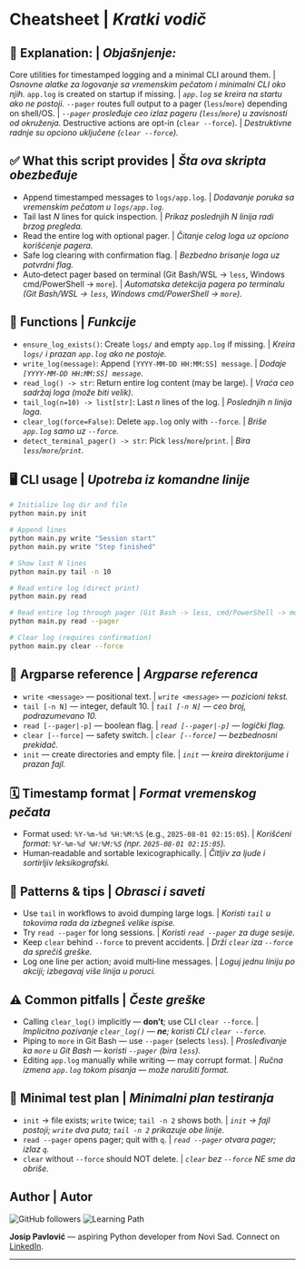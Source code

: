 # Cheatsheet | _Kratki vodič_

## 📌 Explanation: | _Objašnjenje:_

Core utilities for timestamped logging and a minimal CLI around them. | _Osnovne alatke za logovanje sa vremenskim pečatom i minimalni CLI oko njih._
`app.log` is created on startup if missing. | _`app.log` se kreira na startu ako ne postoji._
`--pager` routes full output to a pager (`less`/`more`) depending on shell/OS. | _`--pager` prosleđuje ceo izlaz pageru (`less`/`more`) u zavisnosti od okruženja._
Destructive actions are opt-in (`clear --force`). | _Destruktivne radnje su opciono uključene (`clear --force`)._

## ✅ What this script provides | _Šta ova skripta obezbeđuje_

- Append timestamped messages to `logs/app.log`. | _Dodavanje poruka sa vremenskim pečatom u `logs/app.log`._
- Tail last _N_ lines for quick inspection. | _Prikaz poslednjih *N* linija radi brzog pregleda._
- Read the entire log with optional pager. | _Čitanje celog loga uz opciono korišćenje pagera._
- Safe log clearing with confirmation flag. | _Bezbedno brisanje loga uz potvrdni flag._
- Auto‑detect pager based on terminal (Git Bash/WSL → `less`, Windows cmd/PowerShell → `more`). | _Automatska detekcija pagera po terminalu (Git Bash/WSL → `less`, Windows cmd/PowerShell → `more`)._

## 🧩 Functions | _Funkcije_

- `ensure_log_exists()`: Create `logs/` and empty `app.log` if missing. | _Kreira `logs/` i prazan `app.log` ako ne postoje._
- `write_log(message)`: Append `[YYYY-MM-DD HH:MM:SS] message`. | _Dodaje `[YYYY-MM-DD HH:MM:SS] message`._
- `read_log() -> str`: Return entire log content (may be large). | _Vraća ceo sadržaj loga (može biti velik)._
- `tail_log(n=10) -> list[str]`: Last _n_ lines of the log. | _Poslednjih *n* linija loga._
- `clear_log(force=False)`: Delete `app.log` only with `--force`. | _Briše `app.log` samo uz `--force`._
- `detect_terminal_pager() -> str`: Pick `less`/`more`/`print`. | _Bira `less`/`more`/`print`._

## 🖥 CLI usage | _Upotreba iz komandne linije_

```bash
# Initialize log dir and file
python main.py init

# Append lines
python main.py write "Session start"
python main.py write "Step finished"

# Show last N lines
python main.py tail -n 10

# Read entire log (direct print)
python main.py read

# Read entire log through pager (Git Bash -> less, cmd/PowerShell -> more)
python main.py read --pager

# Clear log (requires confirmation)
python main.py clear --force
```

## 🧭 Argparse reference | _Argparse referenca_

- `write <message>` — positional text. | _`write <message>` — pozicioni tekst._
- `tail [-n N]` — integer, default 10. | _`tail [-n N]` — ceo broj, podrazumevano 10._
- `read [--pager|-p]` — boolean flag. | _`read [--pager|-p]` — logički flag._
- `clear [--force]` — safety switch. | _`clear [--force]` — bezbednosni prekidač._
- `init` — create directories and empty file. | _`init` — kreira direktorijume i prazan fajl._

## 🗓 Timestamp format | _Format vremenskog pečata_

- Format used: `%Y-%m-%d %H:%M:%S` (e.g., `2025-08-01 02:15:05`). | _Korišćeni format: `%Y-%m-%d %H:%M:%S` (npr. `2025-08-01 02:15:05`)._
- Human‑readable and sortable lexicographically. | _Čitljiv za ljude i sortirljiv leksikografski._

## 🔎 Patterns & tips | _Obrasci i saveti_

- Use `tail` in workflows to avoid dumping large logs. | _Koristi `tail` u tokovima rada da izbegneš velike ispise._
- Try `read --pager` for long sessions. | _Koristi `read --pager` za duge sesije._
- Keep `clear` behind `--force` to prevent accidents. | _Drži `clear` iza `--force` da sprečiš greške._
- Log one line per action; avoid multi‑line messages. | _Loguj jednu liniju po akciji; izbegavaj više linija u poruci._

## ⚠️ Common pitfalls | _Česte greške_

- Calling `clear_log()` implicitly — **don’t**; use CLI `clear --force`. | _Implicitno pozivanje `clear_log()` — **ne**; koristi CLI `clear --force`._
- Piping to `more` in Git Bash — use `--pager` (selects `less`). | _Prosleđivanje ka `more` u Git Bash — koristi `--pager` (bira `less`)._
- Editing `app.log` manually while writing — may corrupt format. | _Ručna izmena `app.log` tokom pisanja — može narušiti format._

## 🧪 Minimal test plan | _Minimalni plan testiranja_

- `init` → file exists; `write` twice; `tail -n 2` shows both. | _`init` → fajl postoji; `write` dva puta; `tail -n 2` prikazuje obe linije._
- `read --pager` opens pager; quit with `q`. | _`read --pager` otvara pager; izlaz `q`._
- `clear` without `--force` should NOT delete. | _`clear` bez `--force` NE sme da obriše._

## Author | Autor

![GitHub followers](https://img.shields.io/badge/GitHub-Josip%20Pavlovi%C4%87-black)
![Learning Path](https://img.shields.io/badge/Path-Python%20Automation%20%7C%20Web%20Dev%20%7C%20Data%20Engineering-blue)

**Josip Pavlović** — aspiring Python developer from Novi Sad. Connect on [LinkedIn](https://www.linkedin.com/in/josip-p-151951338/).

---
